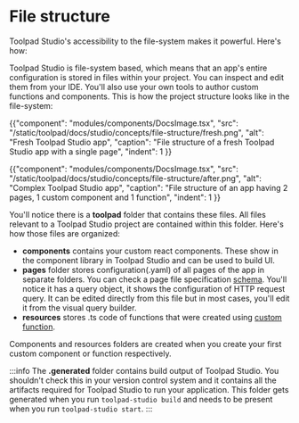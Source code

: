 # File structure

<p class="description">Toolpad Studio's accessibility to the file-system makes it powerful. Here's how: </p>

Toolpad Studio is file-system based, which means that an app's entire configuration is stored in files within your project. You can inspect and edit them from your IDE. You'll also use your own tools to author custom functions and components. This is how the project structure looks like in the file-system:

{{"component": "modules/components/DocsImage.tsx", "src": "/static/toolpad/docs/studio/concepts/file-structure/fresh.png", "alt": "Fresh Toolpad Studio app", "caption": "File structure of a fresh Toolpad Studio app with a single page", "indent": 1 }}

{{"component": "modules/components/DocsImage.tsx", "src": "/static/toolpad/docs/studio/concepts/file-structure/after.png", "alt": "Complex Toolpad Studio app", "caption": "File structure of an app having 2 pages, 1 custom component and 1 function", "indent": 1 }}

You'll notice there is a **toolpad** folder that contains these files. All files relevant to a Toolpad Studio project are contained within this folder. Here's how those files are organized:

- **components** contains your custom react components. These show in the component library in Toolpad Studio and can be used to build UI.
- **pages** folder stores configuration(.yaml) of all pages of the app in separate folders. You can check a page file specification [schema](/toolpad/studio/reference/file-schema/#file-Page). You'll notice it has a query object, it shows the configuration of HTTP request query. It can be edited directly from this file but in most cases, you'll edit it from the visual query builder.
- **resources** stores .ts code of functions that were created using [custom function](/toolpad/studio/concepts/custom-functions/).

Components and resources folders are created when you create your first custom component or function respectively.

:::info
The **.generated** folder contains build output of Toolpad Studio. You shouldn't check this in your version control system and it contains all the artifacts required for Toolpad Studio to run your application. This folder gets generated when you run `toolpad-studio build` and needs to be present when you run `toolpad-studio start`.
:::
